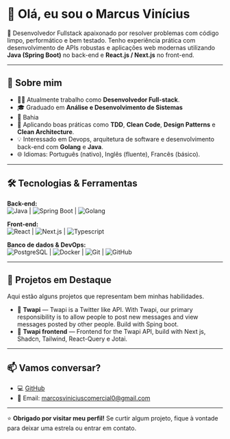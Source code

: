 # 👋 Olá, eu sou o Marcus Vinícius

🎯 Desenvolvedor Fullstack apaixonado por resolver problemas com código limpo, performático e bem testado. Tenho experiência prática com desenvolvimento de APIs robustas e aplicações web modernas utilizando **Java (Spring Boot)** no back-end e **React.js / Next.js** no front-end.

---

## 🚀 Sobre mim

- 👨‍💻 Atualmente trabalho como **Desenvolvedor Full-stack**.
- 🎓 Graduado em **Análise e Desenvolvimento de Sistemas**
- 📍 Bahia
- 🌱 Aplicando boas práticas como **TDD**, **Clean Code**, **Design Patterns** e **Clean Architecture**.
- 💡 Interessado em Devops, arquitetura de software e desenvolvimento back-end com **Golang** e **Java**.
- 🌐 Idiomas: Português (nativo), Inglês (fluente), Francês (básico).

---

## 🛠️ Tecnologias & Ferramentas

**Back-end:**  
![Java](https://img.shields.io/badge/Java-ED8B00?style=flat&logo=java&logoColor=white) | ![Spring Boot](https://img.shields.io/badge/Spring_Boot-6DB33F?style=flat&logo=spring-boot&logoColor=white) | ![Golang](https://img.shields.io/badge/Go-00ADD8?style=flat&logo=go&logoColor=white)

**Front-end:**  
![React](https://img.shields.io/badge/React-20232A?style=flat&logo=react&logoColor=61DAFB) | ![Next.js](https://img.shields.io/badge/Next.js-000000?style=flat&logo=nextdotjs&logoColor=white) | ![Typescript](https://img.shields.io/badge/TypeScript-007ACC?style=flat&logo=typescript&logoColor=white)

**Banco de dados & DevOps:**  
![PostgreSQL](https://img.shields.io/badge/PostgreSQL-316192?style=flat&logo=postgresql&logoColor=white) | ![Docker](https://img.shields.io/badge/Docker-2496ED?style=flat&logo=docker&logoColor=white) | ![Git](https://img.shields.io/badge/Git-F05032?style=flat&logo=git&logoColor=white) | ![GitHub](https://img.shields.io/badge/GitHub-181717?style=flat&logo=github&logoColor=white)

---

## 📌 Projetos em Destaque

Aqui estão alguns projetos que representam bem minhas habilidades.

- 🧠 **Twapi** — Twapi is a Twitter like API. With Twapi, our primary responsibility is to allow people to post new messages and view messages posted by other people. Build with Sping boot.
- 🧠 **Twapi frontend** — Frontend for the Twapi API, build with Next js, Shadcn, Tailwind, React-Query e Jotai.
---

## 📫 Vamos conversar?

- 💻 [GitHub](https://github.com/publiusvergilius)
- 📧 Email: marcosviniciuscomercial0@gmail.com

---

⭐️ **Obrigado por visitar meu perfil!** Se curtir algum projeto, fique à vontade para deixar uma estrela ou entrar em contato.
